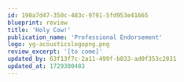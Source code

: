 ```yaml
---
id: 190a7d47-350c-483c-9791-5fd953e41665
blueprint: review
title: 'Holy Cow!'
publication_name: 'Professional Endorsement'
logo: yg-acousticslogopng.png
review_excerpt: '[to come]'
updated_by: 63f13f7c-2a11-499f-b033-ad0f353c2031
updated_at: 1729300483
---
```

